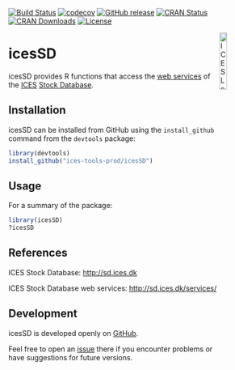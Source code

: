 [![Build Status](https://travis-ci.org/ices-tools-prod/icesSD.svg?branch=master)](https://travis-ci.org/ices-tools-prod/icesSD)
[![codecov](https://codecov.io/gh/ices-tools-prod/icesSD/branch/master/graph/badge.svg)](https://codecov.io/gh/ices-tools-prod/icesSD)
[![GitHub release](https://img.shields.io/github/release/ices-tools-prod/icesSD.svg?maxAge=2592000)]()
[![CRAN Status](http://r-pkg.org/badges/version/icesSD)](https://cran.r-project.org/package=icesSD)
[![CRAN Downloads](http://cranlogs.r-pkg.org/badges/grand-total/icesSD)](https://cran.r-project.org/package=icesSD)
[![License](https://img.shields.io/badge/license-GPL%20(%3E%3D%202)-blue.svg)](https://www.gnu.org/licenses/gpl-3.0.en.html)

[<img align="right" alt="ICES Logo" width="17%" height="17%" src="http://ices.dk/_layouts/15/1033/images/icesimg/iceslogo.png">](http://ices.dk)

icesSD
=======

icesSD provides R functions that access the
[web services](http://sd.ices.dk/services/) of the [ICES](http://ices.dk)
[Stock Database](http://sd.ices.dk).

<!-- icesSD is implemented as an [R](https://www.r-project.org) package and
available on [CRAN](https://cran.r-project.org/package=icesSD). -->

Installation
------------

icesSD can be installed from GitHub using the `install_github` command from the
`devtools` package:

```R
library(devtools)
install_github("ices-tools-prod/icesSD")
```

Usage
-----

For a summary of the package:

```R
library(icesSD)
?icesSD
```

References
----------

ICES Stock Database:
http://sd.ices.dk

ICES Stock Database web services:
http://sd.ices.dk/services/

Development
-----------

icesSD is developed openly on
[GitHub](https://github.com/ices-tools-prod/icesSD).

Feel free to open an [issue](https://github.com/ices-tools-prod/icesSD/issues)
there if you encounter problems or have suggestions for future versions.

<!--
The current development version can be installed using:

```R
library(devtools)
install_github("ices-tools-prod/icesSD")
```
-->
